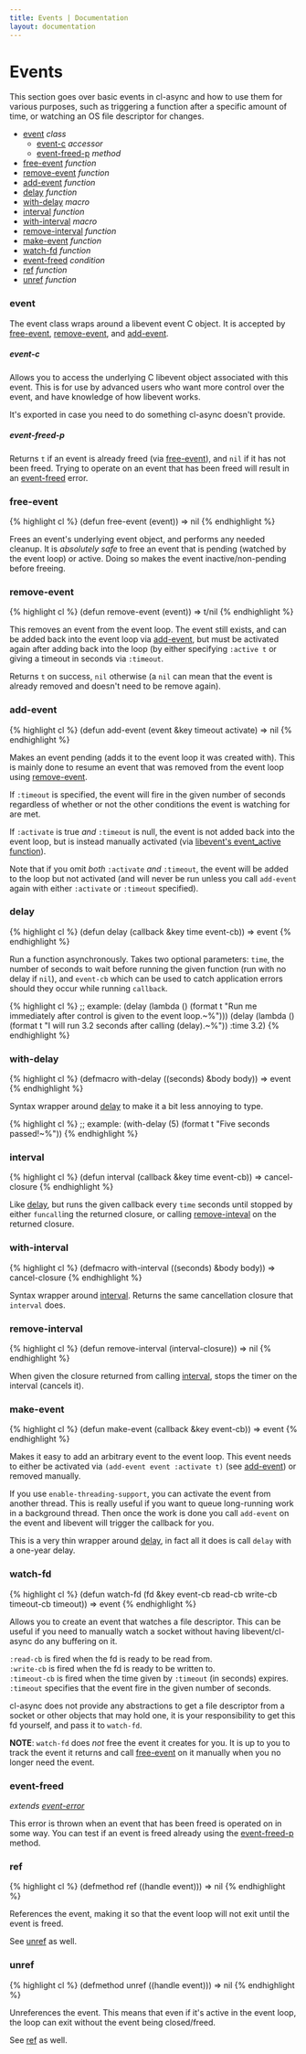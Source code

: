 ```yaml
---
title: Events | Documentation
layout: documentation
---
```


<a id="timers"></a>
Events
======
This section goes over basic events in cl-async and how to use them for various
purposes, such as triggering a function after a specific amount of time, or
watching an OS file descriptor for changes.

- [event](#event) _class_
  - [event-c](#event-c) _accessor_
  - [event-freed-p](#event-freed-p) _method_
- [free-event](#free-event) _function_
- [remove-event](#remove-event) _function_
- [add-event](#add-event) _function_
- [delay](#delay) _function_
- [with-delay](#with-delay) _macro_
- [interval](#interval) _function_
- [with-interval](#with-interval) _macro_
- [remove-interval](#remove-interval) _function_
- [make-event](#make-event) _function_
- [watch-fd](#watch-fd) _function_
- [event-freed](#event-freed) _condition_
- [ref](#ref) _function_
- [unref](#unref) _function_

<a id="event"></a>
### event
The event class wraps around a libevent event C object. It is accepted by
[free-event](#free-event), [remove-event](#remove-event), and [add-event](#add-event).

<a id="event-c"></a>
##### event-c
Allows you to access the underlying C libevent object associated with this event.
This is for use by advanced users who want more control over the event, and have
knowledge of how libevent works.

It's exported in case you need to do something cl-async doesn't provide.

<a id="event-freed-p"></a>
##### event-freed-p
Returns `t` if an event is already freed (via [free-event](#free-event)), and
`nil` if it has not been freed. Trying to operate on an event that has been
freed will result in an [event-freed](#event-freed) error.

<a id="free-event"></a>
### free-event
{% highlight cl %}
(defun free-event (event))
  => nil
{% endhighlight %}

Frees an event's underlying event object, and performs any needed cleanup. It
is *absolutely safe* to free an event that is pending (watched by the event loop)
or active. Doing so makes the event inactive/non-pending before freeing.

<a id="remove-event"></a>
### remove-event
{% highlight cl %}
(defun remove-event (event))
  => t/nil
{% endhighlight %}

This removes an event from the event loop. The event still exists, and can be
added back into the event loop via [add-event](#add-event), but must be
activated again after adding back into the loop (by either specifying
`:active t` or giving a timeout in seconds via `:timeout`.

Returns `t` on success, `nil` otherwise (a `nil` can mean that the event is
already removed and doesn't need to be remove again).

<a id="add-event"></a>
### add-event
{% highlight cl %}
(defun add-event (event &key timeout activate)
  => nil
{% endhighlight %}

Makes an event pending (adds it to the event loop it was created with). This is
mainly done to resume an event that was removed from the event loop using
[remove-event](#remove-event).

If `:timeout` is specified, the event will fire in the given number of seconds
regardless of whether or not the other conditions the event is watching for are
met.

If `:activate` is true *and* `:timeout` is null, the event is not added back
into the event loop, but is instead manually activated (via [libevent's
event\_active function](http://www.wangafu.net/~nickm/libevent-book/Ref4_event.html#_manually_activating_an_event)).

Note that if you omit *both* `:activate` *and* `:timeout`, the event will be
added to the loop but not activated (and will never be run unless you call
`add-event` again with either `:activate` or `:timeout` specified).

<a id="delay"></a>
### delay
{% highlight cl %}
(defun delay (callback &key time event-cb))
  => event
{% endhighlight %}

Run a function asynchronously. Takes two optional parameters: `time`, the number
of seconds to wait before running the given function (run with no delay if
`nil`), and `event-cb` which can be used to catch application errors should they
occur while running `callback`.

{% highlight cl %}
;; example:
(delay (lambda () (format t "Run me immediately after control is given to the event loop.~%")))
(delay (lambda () (format t "I will run 3.2 seconds after calling (delay).~%")) :time 3.2)
{% endhighlight %}

<a id="with-delay"></a>
### with-delay
{% highlight cl %}
(defmacro with-delay ((seconds) &body body))
  => event
{% endhighlight %}

Syntax wrapper around [delay](#delay) to make it a bit less annoying to type.

{% highlight cl %}
;; example:
(with-delay (5)
  (format t "Five seconds passed!~%"))
{% endhighlight %}

<a id="interval"></a>
### interval
{% highlight cl %}
(defun interval (callback &key time event-cb))
  => cancel-closure
{% endhighlight %}

Like [delay](#delay), but runs the given callback every `time` seconds until
stopped by either `funcall`ing the returned closure, or calling [remove-inteval](#remove-interval)
on the returned closure.

<a id="with-interval"></a>
### with-interval
{% highlight cl %}
(defmacro with-interval ((seconds) &body body))
  => cancel-closure
{% endhighlight %}

Syntax wrapper around [interval](#interval). Returns the same cancellation
closure that `interval` does.

<a id="remove-interval"></a>
### remove-interval
{% highlight cl %}
(defun remove-interval (interval-closure))
  => nil
{% endhighlight %}

When given the closure returned from calling [interval](#interval), stops the
timer on the interval (cancels it).

<a id="make-event"></a>
### make-event
{% highlight cl %}
(defun make-event (callback &key event-cb))
  => event
{% endhighlight %}

Makes it easy to add an arbitrary event to the event loop. This event needs to
either be activated via `(add-event event :activate t)` (see [add-event](#add-event))
or removed manually.

If you use `enable-threading-support`, you can activate the event from another
thread. This is really useful if you want to queue long-running work in a
background thread. Then once the work is done you call `add-event` on the event
and libevent will trigger the callback for you.

This is a very thin wrapper around [delay](#delay), in fact all it does is call
`delay` with a one-year delay.

<a id="watch-fd"></a>
### watch-fd
{% highlight cl %}
(defun watch-fd (fd &key event-cb read-cb write-cb timeout-cb timeout))
  => event
{% endhighlight %}

Allows you to create an event that watches a file descriptor. This can be useful
if you need to manually watch a socket without having libevent/cl-async do any
buffering on it.

`:read-cb` is fired when the fd is ready to be read from.  
`:write-cb` is fired when the fd is ready to be written to.  
`:timeout-cb` is fired when the time given by `:timeout` (in seconds) expires.  
`:timeout` specifies that the event fire in the given number of seconds.

cl-async does not provide any abstractions to get a file descriptor from a
socket or other objects that may hold one, it is your responsibility to get
this fd yourself, and pass it to `watch-fd`.

__NOTE__: `watch-fd` does *not* free the event it creates for you. It is up to
you to track the event it returns and call [free-event](#free-event) on it
manually when you no longer need the event.

<a id="event-freed"></a>
### event-freed
_extends [event-error](/cl-async/base#event-error)_

This error is thrown when an event that has been freed is operated on in some
way. You can test if an event is freed already using the [event-freed-p](#event-freed-p)
method.

<a id="ref"></a>
### ref
{% highlight cl %}
(defmethod ref ((handle event)))
  => nil
{% endhighlight %}

References the event, making it so that the event loop will not exit until the
event is freed.

See [unref](#unref) as well.

<a id="unref"></a>
### unref
{% highlight cl %}
(defmethod unref ((handle event)))
  => nil
{% endhighlight %}

Unreferences the event. This means that even if it's active in the event loop,
the loop can exit without the event being closed/freed.

See [ref](#ref) as well.

